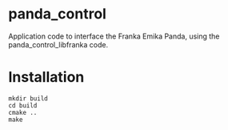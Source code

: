 # panda_control
Application code to interface the Franka Emika Panda, using the panda_control_libfranka code.

# Installation

```
mkdir build
cd build
cmake ..
make
```
